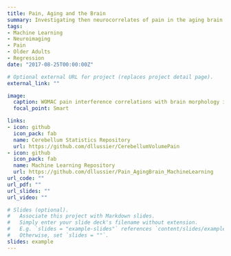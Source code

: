 ```yaml
---
title: Pain, Aging and the Brain
summary: Investigating then neurocorrelates of pain in the aging brain
tags:
- Machine Learning
- Neuroimaging
- Pain
- Older Adults
- Regression
date: "2017-08-25T00:00:00Z"

# Optional external URL for project (replaces project detail page).
external_link: ""

image:
  caption: WOMAC pain interference correlations with brain morphology in older adults
  focal_point: Smart

links:
- icon: github
  icon_pack: fab
  name: Cerebellum Statistics Repository
  url: https://github.com/dllussier/CerebellumVolumePain
- icon: github
  icon_pack: fab
  name: Machine Learning Repository
  url: https://github.com/dllussier/Pain_AgingBrain_MachineLearning
url_code: ""
url_pdf: ""
url_slides: ""
url_video: ""

# Slides (optional).
#   Associate this project with Markdown slides.
#   Simply enter your slide deck's filename without extension.
#   E.g. `slides = "example-slides"` references `content/slides/example-slides.md`.
#   Otherwise, set `slides = ""`.
slides: example
---
```

